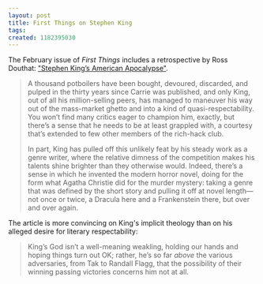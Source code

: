```yaml
---
layout: post
title: First Things on Stephen King
tags: 
created: 1182395030
---
```

The February issue of *First Things* includes a retrospective by Ross Douthat: ["Stephen King’s American Apocalypse"](http://www.firstthings.com/article.php3?id_article=5416).

> A thousand potboilers have been bought, devoured, discarded, and pulped in the thirty years since Carrie was published, and only King, out of all his million-selling peers, has managed to maneuver his way out of the mass-market ghetto and into a kind of quasi-respectability.<!--break--> You won’t find many critics eager to champion him, exactly, but there’s a sense that he needs to be at least grappled with, a courtesy that’s extended to few other members of the rich-hack club.
> 
> In part, King has pulled off this unlikely feat by his steady work as a genre writer, where the relative dimness of the competition makes his talents shine brighter than they otherwise would. Indeed, there’s a sense in which he invented the modern horror novel, doing for the form what Agatha Christie did for the murder mystery: taking a genre that was defined by the short story and pulling it off at novel length—not once or twice, a Dracula here and a Frankenstein there, but over and over again.

The article is more convincing on King's implicit theology than on his alleged desire for literary respectability:

> King’s God isn’t a well-meaning weakling, holding our hands and hoping things turn out OK; rather, he’s so far *above* the various adversaries, from Tak to Randall Flagg, that the possibility of their winning passing victories concerns him not at all. 
